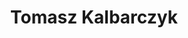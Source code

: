 ---
layout: page
title: Tomasz Kalbarczyk
email: tkalbar@utexas.edu
description: |
    M.S. in Electrical and Computer Engineering, University of Texas at Austin, 2015
    <br>
    B.S. in Electrical and Computer Engineering, University of Illinois at Urbana-Champaign, 2011
    <br>
    <br>
    <br>
    Tomasz's research interests include wireless device-to-device communication, middleware for IoT applications and context-based authorization, privacy and security. He is currently interested in leveraging machine learning techniques on context information from user devices (available proximally via wireless communication technologies such as BLE and WiFi) to create intelligent access control policies.
img: assets/img/members/tomasz_mia.jpg
importance: 6
category: Alumni
---